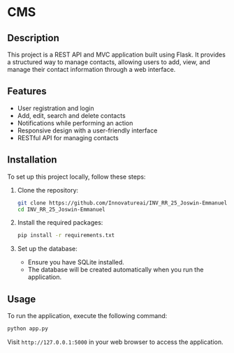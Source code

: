# CMS


## Description
This project is a REST API and MVC application built using Flask. It provides a structured way to manage contacts, allowing users to add, view, and manage their contact information through a web interface.

## Features
- User registration and login
- Add, edit, search and delete contacts
- Notifications while performing an action
- Responsive design with a user-friendly interface
- RESTful API for managing contacts

## Installation
To set up this project locally, follow these steps:

1. Clone the repository:
   ```bash
   git clone https://github.com/Innovatureai/INV_RR_25_Joswin-Emmanuel.git
   cd INV_RR_25_Joswin-Emmanuel
   ```

2. Install the required packages:
   ```bash
   pip install -r requirements.txt
   ```

3. Set up the database:
   - Ensure you have SQLite installed.
   - The database will be created automatically when you run the application.

## Usage
To run the application, execute the following command:
```bash
python app.py
```
Visit `http://127.0.0.1:5000` in your web browser to access the application.

